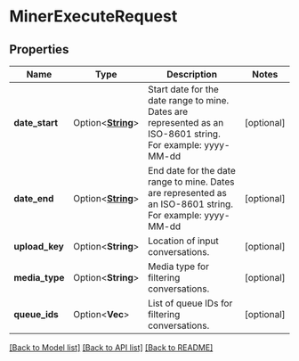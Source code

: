 # MinerExecuteRequest

## Properties

Name | Type | Description | Notes
------------ | ------------- | ------------- | -------------
**date_start** | Option<[**String**](string.md)> | Start date for the date range to mine. Dates are represented as an ISO-8601 string. For example: yyyy-MM-dd | [optional]
**date_end** | Option<[**String**](string.md)> | End date for the date range to mine. Dates are represented as an ISO-8601 string. For example: yyyy-MM-dd | [optional]
**upload_key** | Option<**String**> | Location of input conversations. | [optional]
**media_type** | Option<**String**> | Media type for filtering conversations. | [optional]
**queue_ids** | Option<**Vec<String>**> | List of queue IDs for filtering conversations. | [optional]

[[Back to Model list]](../README.md#documentation-for-models) [[Back to API list]](../README.md#documentation-for-api-endpoints) [[Back to README]](../README.md)


